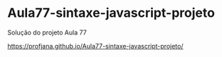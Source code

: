 # Aula77-sintaxe-javascript-projeto
Solução do projeto Aula 77

https://profjana.github.io/Aula77-sintaxe-javascript-projeto/
